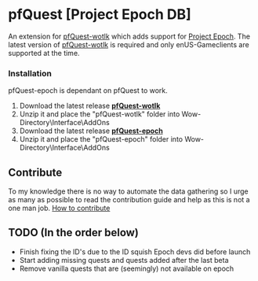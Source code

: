 # pfQuest [Project Epoch DB]

An extension for [pfQuest-wotlk](https://github.com/shagu/pfQuest) which adds support for [Project Epoch](https://www.project-epoch.net/).
The latest version of [pfQuest-wotlk](https://github.com/shagu/pfQuest) is required and only enUS-Gameclients are supported at the time.

### Installation
pfQuest-epoch is dependant on pfQuest to work.

1. Download the latest release **[pfQuest-wotlk](https://github.com/shagu/pfQuest/releases/latest/download/pfQuest-full-wotlk.zip)**
2. Unzip it and place the "pfQuest-wotlk" folder into Wow-Directory\Interface\AddOns
3. Download the latest release **[pfQuest-epoch](https://github.com/snifflewow/pfQuest-epoch/releases/latest/download/pfQuest-epoch.zip)**
4. Unzip it and place the "pfQuest-epoch" folder into Wow-Directory\Interface\AddOns

## Contribute
To my knowledge there is no way to automate the data gathering so I urge
as many as possible to read the contribution guide and help as this is not
a one man job.
[How to contribute](./Contribute.md)

## TODO (In the order below)

- Finish fixing the ID's due to the ID squish Epoch devs did before launch
- Start adding missing quests and quests added after the last beta
- Remove vanilla quests that are (seemingly) not available on epoch
